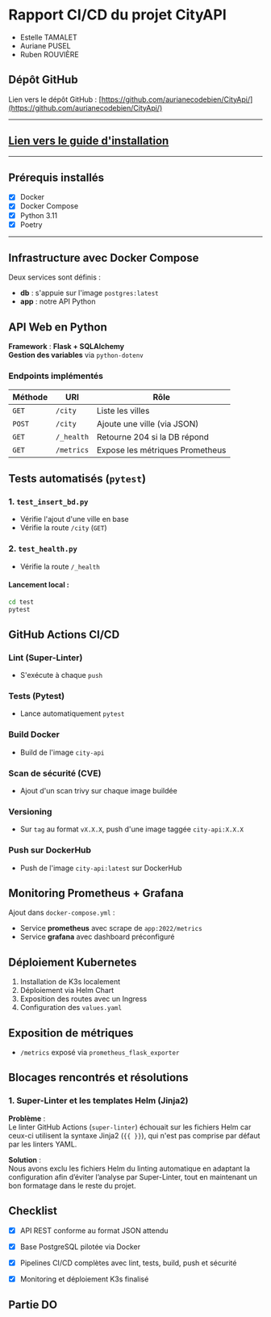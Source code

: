 # Rapport CI/CD du projet CityAPI
- Estelle TAMALET
- Auriane PUSEL
- Ruben ROUVIÈRE


## Dépôt GitHub
Lien vers le dépôt GitHub : [https://github.com/aurianecodebien/CityApi/](https://github.com/aurianecodebien/CityApi/)

---

## [Lien vers le guide d'installation](./INSTALL.md)

---

## Prérequis installés
- [x] Docker
- [x] Docker Compose
- [x] Python 3.11
- [x] Poetry

---

## Infrastructure avec Docker Compose
Deux services sont définis :
- **db** : s'appuie sur l'image `postgres:latest`
- **app** : notre API Python


## API Web en Python

**Framework** : **Flask + SQLAlchemy**  
**Gestion des variables** via `python-dotenv`

### Endpoints implémentés

| Méthode   | URI          | Rôle                                |
|-----------|--------------|-------------------------------------|
| `GET`     | `/city`      | Liste les villes                    |
| `POST`    | `/city`      | Ajoute une ville (via JSON)         |
| `GET`     | `/_health`   | Retourne 204 si la DB répond        |
| `GET`     | `/metrics`   | Expose les métriques Prometheus     |

## Tests automatisés (`pytest`)

### 1. `test_insert_bd.py`
- Vérifie l'ajout d'une ville en base
- Vérifie la route `/city` (`GET`)

### 2. `test_health.py`
- Vérifie la route `/_health`

#### Lancement local :
```bash
cd test
pytest
```


## GitHub Actions CI/CD

### Lint (Super-Linter)
- S'exécute à chaque `push`

### Tests (Pytest)
- Lance automatiquement `pytest`

### Build Docker
- Build de l'image `city-api`

### Scan de sécurité (CVE)
- Ajout d'un scan trivy sur chaque image buildée

### Versioning
- Sur `tag` au format `vX.X.X`, push d'une image taggée `city-api:X.X.X`

### Push sur DockerHub
- Push de l'image `city-api:latest` sur DockerHub

## Monitoring Prometheus + Grafana

Ajout dans `docker-compose.yml` :

- Service **prometheus** avec scrape de `app:2022/metrics`
- Service **grafana** avec dashboard préconfiguré



## Déploiement Kubernetes

1. Installation de K3s localement
2. Déploiement via Helm Chart
3. Exposition des routes avec un Ingress
4. Configuration des `values.yaml`

## Exposition de métriques

- `/metrics` exposé via `prometheus_flask_exporter`


## Blocages rencontrés et résolutions

### 1. Super-Linter et les templates Helm (Jinja2)

**Problème** :  
Le linter GitHub Actions (`super-linter`) échouait sur les fichiers Helm car ceux-ci utilisent la syntaxe Jinja2 (`{{ }}`), qui n'est pas comprise par défaut par les linters YAML.

**Solution** :  
Nous avons exclu les fichiers Helm du linting automatique en adaptant la configuration afin d’éviter l’analyse par Super-Linter, tout en maintenant un bon formatage dans le reste du projet.

## Checklist

- [x] API REST conforme au format JSON attendu
- [x] Base PostgreSQL pilotée via Docker
- [x] Pipelines CI/CD complètes avec lint, tests, build, push et sécurité
- [x] Monitoring et déploiement K3s finalisé


## Partie DO